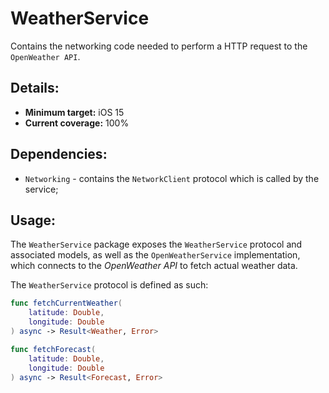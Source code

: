 # WeatherService

Contains the networking code needed to perform a HTTP request to the `OpenWeather API`.

## Details:

- **Minimum target:** iOS 15
- **Current coverage:** 100%

## Dependencies:

- `Networking` - contains the `NetworkClient` protocol which is called by the service;

## Usage:

The `WeatherService` package exposes the `WeatherService` protocol and associated models, as well as the `OpenWeatherService` implementation, which connects to the _OpenWeather API_ to fetch actual weather data.

The `WeatherService` protocol is defined as such:

```swift
func fetchCurrentWeather(
    latitude: Double,
    longitude: Double
) async -> Result<Weather, Error>

func fetchForecast(
    latitude: Double,
    longitude: Double
) async -> Result<Forecast, Error>
```
